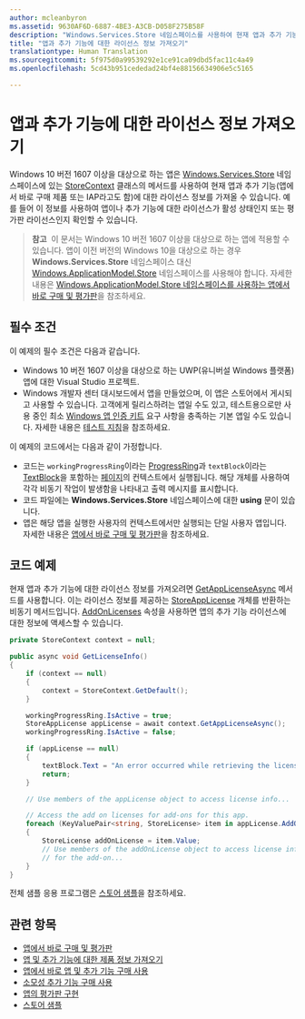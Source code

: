```yaml
---
author: mcleanbyron
ms.assetid: 9630AF6D-6887-4BE3-A3CB-D058F275B58F
description: "Windows.Services.Store 네임스페이스를 사용하여 현재 앱과 추가 기능에 대한 라이선스 정보를 가져오는 방법을 알아봅니다."
title: "앱과 추가 기능에 대한 라이선스 정보 가져오기"
translationtype: Human Translation
ms.sourcegitcommit: 5f975d0a99539292e1ce91ca09dbd5fac11c4a49
ms.openlocfilehash: 5cd43b951cededad24bf4e88156634906e5c5165

---
```


# 앱과 추가 기능에 대한 라이선스 정보 가져오기

Windows 10 버전 1607 이상을 대상으로 하는 앱은 [Windows.Services.Store](https://msdn.microsoft.com/library/windows/apps/windows.services.store.aspx) 네임스페이스에 있는 [StoreContext](https://msdn.microsoft.com/library/windows/apps/windows.services.store.storecontext.aspx) 클래스의 메서드를 사용하여 현재 앱과 추가 기능(앱에서 바로 구매 제품 또는 IAP라고도 함)에 대한 라이선스 정보를 가져올 수 있습니다. 예를 들어 이 정보를 사용하여 앱이나 추가 기능에 대한 라이선스가 활성 상태인지 또는 평가판 라이선스인지 확인할 수 있습니다.

>**참고**&nbsp;&nbsp;이 문서는 Windows 10 버전 1607 이상을 대상으로 하는 앱에 적용할 수 있습니다. 앱이 이전 버전의 Windows 10을 대상으로 하는 경우 **Windows.Services.Store** 네임스페이스 대신 [Windows.ApplicationModel.Store](https://msdn.microsoft.com/library/windows/apps/windows.applicationmodel.store.aspx) 네임스페이스를 사용해야 합니다. 자세한 내용은 [Windows.ApplicationModel.Store 네임스페이스를 사용하는 앱에서 바로 구매 및 평가판](in-app-purchases-and-trials-using-the-windows-applicationmodel-store-namespace.md)을 참조하세요.

## 필수 조건

이 예제의 필수 조건은 다음과 같습니다.
* Windows 10 버전 1607 이상을 대상으로 하는 UWP(유니버설 Windows 플랫폼) 앱에 대한 Visual Studio 프로젝트.
* Windows 개발자 센터 대시보드에서 앱을 만들었으며, 이 앱은 스토어에서 게시되고 사용할 수 있습니다. 고객에게 릴리스하려는 앱일 수도 있고, 테스트용으로만 사용 중인 최소 [Windows 앱 인증 키트](https://developer.microsoft.com/windows/develop/app-certification-kit) 요구 사항을 충족하는 기본 앱일 수도 있습니다. 자세한 내용은 [테스트 지침](in-app-purchases-and-trials.md#testing)을 참조하세요.

이 예제의 코드에서는 다음과 같이 가정합니다.
* 코드는 ```workingProgressRing```이라는 [ProgressRing](https://msdn.microsoft.com/library/windows/apps/windows.ui.xaml.controls.progressring.aspx)과 ```textBlock```이라는 [TextBlock](https://msdn.microsoft.com/library/windows/apps/windows.ui.xaml.controls.textblock.aspx)을 포함하는 [페이지](https://msdn.microsoft.com/library/windows/apps/windows.ui.xaml.controls.page.aspx)의 컨텍스트에서 실행됩니다. 해당 개체를 사용하여 각각 비동기 작업이 발생함을 나타내고 출력 메시지를 표시합니다.
* 코드 파일에는 **Windows.Services.Store** 네임스페이스에 대한 **using** 문이 있습니다.
* 앱은 해당 앱을 실행한 사용자의 컨텍스트에서만 실행되는 단일 사용자 앱입니다. 자세한 내용은 [앱에서 바로 구매 및 평가판](in-app-purchases-and-trials.md#api_intro)을 참조하세요.

## 코드 예제

현재 앱과 추가 기능에 대한 라이선스 정보를 가져오려면 [GetAppLicenseAsync](https://msdn.microsoft.com/library/windows/apps/windows.services.store.storecontext.getapplicenseasync.aspx) 메서드를 사용합니다. 이는 라이선스 정보를 제공하는 [StoreAppLicense](https://msdn.microsoft.com/library/windows/apps/windows.services.store.storeapplicense.aspx) 개체를 반환하는 비동기 메서드입니다. [AddOnLicenses](https://msdn.microsoft.com/library/windows/apps/windows.services.store.aspx) 속성을 사용하면 앱의 추가 기능 라이선스에 대한 정보에 액세스할 수 있습니다.

```csharp
private StoreContext context = null;

public async void GetLicenseInfo()
{
    if (context == null)
    {
        context = StoreContext.GetDefault();
    }

    workingProgressRing.IsActive = true;
    StoreAppLicense appLicense = await context.GetAppLicenseAsync();
    workingProgressRing.IsActive = false;

    if (appLicense == null)
    {
        textBlock.Text = "An error occurred while retrieving the license.";
        return;
    }

    // Use members of the appLicense object to access license info...

    // Access the add on licenses for add-ons for this app.
    foreach (KeyValuePair<string, StoreLicense> item in appLicense.AddOnLicenses)
    {
        StoreLicense addOnLicense = item.Value;
        // Use members of the addOnLicense object to access license info
        // for the add-on...
    }
}
```

전체 샘플 응용 프로그램은 [스토어 샘플](https://github.com/Microsoft/Windows-universal-samples/tree/master/Samples/Store)을 참조하세요.

## 관련 항목

* [앱에서 바로 구매 및 평가판](in-app-purchases-and-trials.md)
* [앱 및 추가 기능에 대한 제품 정보 가져오기](get-product-info-for-apps-and-add-ons.md)
* [앱에서 바로 앱 및 추가 기능 구매 사용](enable-in-app-purchases-of-apps-and-add-ons.md)
* [소모성 추가 기능 구매 사용](enable-consumable-add-on-purchases.md)
* [앱의 평가판 구현](implement-a-trial-version-of-your-app.md)
* [스토어 샘플](https://github.com/Microsoft/Windows-universal-samples/tree/master/Samples/Store)



<!--HONumber=Aug16_HO5-->



